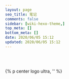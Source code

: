 ```yaml
---
layout: page
seo_title: 笔记
comments: false
sidebar: [wiki-hexo-theme,]
top_meta: []
bottom_meta: []
date: 2020/06/05 15:12
updated: 2020/06/05 15:12
---
```


<br>
<br>

{% p center logo ultra, '<i class="fal fa-fingerprint" style="color: #a6d5fa"></i>' %}

<br>

